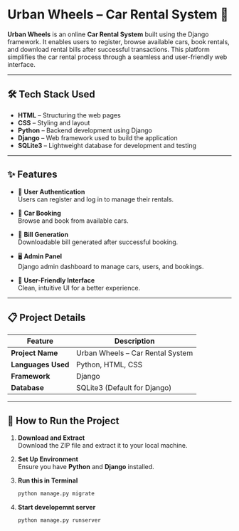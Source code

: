 # Urban Wheels – Car Rental System 🚗

**Urban Wheels** is an online **Car Rental System** built using the Django framework. It enables users to register, browse available cars, book rentals, and download rental bills after successful transactions. This platform simplifies the car rental process through a seamless and user-friendly web interface.

---

## 🛠️ Tech Stack Used

- **HTML** – Structuring the web pages
- **CSS** – Styling and layout
- **Python** – Backend development using Django
- **Django** – Web framework used to build the application
- **SQLite3** – Lightweight database for development and testing

---

## ✨ Features

- 🔐 **User Authentication**  
  Users can register and log in to manage their rentals.

- 🚙 **Car Booking**  
  Browse and book from available cars.

- 🧾 **Bill Generation**  
  Downloadable bill generated after successful booking.

- 🖥️ **Admin Panel**  
  Django admin dashboard to manage cars, users, and bookings.

- 🧭 **User-Friendly Interface**  
  Clean, intuitive UI for a better experience.

---

## 📋 Project Details

| Feature          | Description                    |
|------------------|--------------------------------|
| **Project Name** | Urban Wheels – Car Rental System |
| **Languages Used** | Python, HTML, CSS              |
| **Framework**    | Django                         |
| **Database**     | SQLite3 (Default for Django)   |


---

## 🚀 How to Run the Project

1. **Download and Extract**  
   Download the ZIP file and extract it to your local machine.

2. **Set Up Environment**  
   Ensure you have **Python** and **Django** installed.

3. **Run this in Terminal**
   ```bash
   python manage.py migrate

4. **Start developemnt server**
   ```bash
   python manage.py runserver

   

